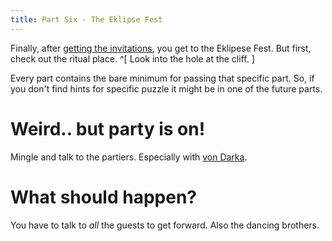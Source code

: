 ```yaml
---
title: Part Six - The Eklipse Fest
---
```


Finally, after [getting the invitations](/part-05/index.md), you get to the Eklipese Fest.
But first, check out the ritual place. ^[ Look into the hole at the cliff. ]

Every part contains the bare minimum for passing that specific part. So, if you don't find hints for specific puzzle it might be in one of the future parts.

# Weird.. but party is on!
Mingle and talk to the partiers. Especially with [von Darka](010-talk-to-darka.md).

# What should happen?
You have to talk to *all* the guests to get forward. Also the dancing brothers.
